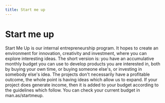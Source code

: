 ```yaml
---
title: Start me up
---
```

# Start me up

Start Me Up is our internal entrepreneurship program. It hopes to create an environment for innovation, creativity and investment, where you can explore interesting ideas. The short version is: you have an accumulative monthly budget you can use to develop products you are interested in, both by buying your own time, or buying someone else's, or investing in somebody else's idea. The projects don't necessarily have a profitable outcome, the whole point is having ideas which allow us to expand. If your project does generate income, then it is added to your budget according to the guidelines which follow. You can check your current budget in man.as/startmeup.
